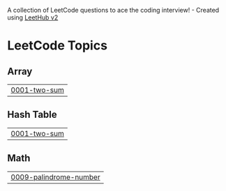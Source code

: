 A collection of LeetCode questions to ace the coding interview! - Created using [LeetHub v2](https://github.com/arunbhardwaj/LeetHub-2.0)
<!---LeetCode Topics Start-->
# LeetCode Topics
## Array
|  |
| ------- |
| [0001-two-sum](https://github.com/zhiyad96/leetcode_solutions/tree/master/0001-two-sum) |
## Hash Table
|  |
| ------- |
| [0001-two-sum](https://github.com/zhiyad96/leetcode_solutions/tree/master/0001-two-sum) |
## Math
|  |
| ------- |
| [0009-palindrome-number](https://github.com/zhiyad96/leetcode_solutions/tree/master/0009-palindrome-number) |
<!---LeetCode Topics End-->